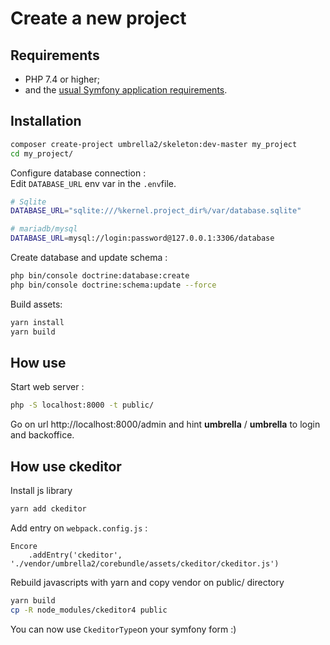 Create a new project
========================

Requirements
------------

* PHP 7.4 or higher;
* and the [usual Symfony application requirements](https://symfony.com/doc/current/reference/requirements.html).

Installation
------------

```bash
composer create-project umbrella2/skeleton:dev-master my_project
cd my_project/
```

Configure database connection :<br>
Edit `DATABASE_URL` env var in the `.env`file.
```bash
# Sqlite
DATABASE_URL="sqlite:///%kernel.project_dir%/var/database.sqlite"

# mariadb/mysql
DATABASE_URL=mysql://login:password@127.0.0.1:3306/database
```

Create database and update schema :
```bash
php bin/console doctrine:database:create
php bin/console doctrine:schema:update --force
```

Build assets:
```bash
yarn install
yarn build
```

How use
------------
Start web server :
```bash
php -S localhost:8000 -t public/
```

Go on url http://localhost:8000/admin and hint **umbrella** / **umbrella** to login and backoffice.

How use ckeditor
------------
Install js library
```bash
yarn add ckeditor
```

Add entry on `webpack.config.js` :
```javascripts
Encore
    .addEntry('ckeditor', './vendor/umbrella2/corebundle/assets/ckeditor/ckeditor.js')
```

Rebuild javascripts with yarn and copy vendor on public/ directory
```bash
yarn build
cp -R node_modules/ckeditor4 public
```

You can now use `CkeditorType`on your symfony form :)

